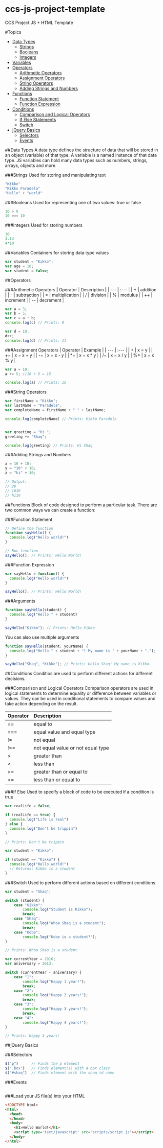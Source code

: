 # ccs-js-project-template
CCS Project JS + HTML Template

#Topics
- [Data Types](#data-types)
  - [Strings](#strings  )
  - [Booleans](#booleans)
  - [Integers](#integers)
- [Variables](#variables)
- [Operators](#operators)
  - [Arithmetic Operators](#arithmetic-operators)  
  - [Assignment Operators](#assignment-operators)
  - [String Operators](#string-operators)
  - [Adding Strings and Numbers](#adding-strings-and-numbers) 
- [Functions](#functions)
  - [Function Statement](#function-statement)
  - [Function Expression](#function-expression)
- [Conditions](#conditions)
  - [Comparison and Logical Operators](comparison-and-logical-operators)
  - [If Else Statements](#if-else)
  - [Switch](#switch)
- [jQuery Basics](#jquery-basics)
  - [Selectors](#selectors)
  - [Events](#events)


##Data Types
A data type defines the structure of data that will be stored in an object (variable) of that type. A variable is a named instance of that data type. JS variables can hold many data types such as numbers, strings, arrays, objects and more. 


###Strings
Used for storing and manipulating text
```javascript
"Kikko"
"Kikko Paradela"
"Hello" + "world"
```

###Booleans
Used for representing one of two values: true or false
```javascript
10 > 9
10 === 10
```


###Integers
Used for storing numbers
```javascript
10
3.14
4*10
```

##Variables
Containers for storing data type values
```javascript
var student = "Kikko";
var age = 18;
var student = false;
```

##Operators

###Arithmetic Operators
| Operator | Description |
| --- | :--- |
| + | addition |
| - | subtraction |
| * | multiplication |
| / | division |
| % | modulus |
| ++ | increment |
| -- | decrement |

```javascript
var a = 3;
var b = 5;
var c = a + b;
console.log(c) // Prints: 8

var d = 10;
d++;
console.log(d) // Prints: 11
``` 


###Assignment Operators
| Operator | Example |
| --- | :--- |
| + | x = y |
| += | x = x + y |
| -= | x = x - y |
| *= | x = x * y |
| /= | x = x / y |
| %= | x = x % y |

```javascript
var a = 10;
a += 5; //10 + 5 = 15

console.log(a) // Prints: 15
``` 

###String Operators
```javascript
var firstName = "Kikko";
var lastName = "Paradela";
var completeName = firstName + " " + lastName;

console.log(completeName) // Prints: Kikko Paradela


var greeting = "Hi ";
greeting += "Shaq";

console.log(greeting) // Prints: Hi Shaq
``` 


###Adding Strings and Numbers
```javascript
x = 10 + 10;
y = "10" + 10;
z = "hi" + 10;

// Output: 
// 20
// 1010
// hi10
``` 


##Functions
Block of code designed to perform a particular task. There are two common ways we can create a function:

###Function Statement
```javascript
// Define the function
function sayHello() {
  console.log("Hello world!")
}

// Run function
sayHello(); // Prints: Hello World!
```

###Function Expression
```javascript
var sayHello = function() {
  console.log("Hello world!")
}

sayHello(); // Prints: Hello World!
```

###Arguments
```javascript
function sayHello(student) {
  console.log("Hello " + student)
}

sayHello("Kikko"); // Prints: Hello Kikko
```

You can also use multiple arguments
```javascript
function sayHello(student, yourName) {
  console.log("Hello " + student + "! My name is " + yourName + ".");
}

sayHello("Shaq", "Kikko"); // Prints: Hello Shaq! My name is Kikko.
```


##Conditions
Conditios are used to perform different actions for different decisions.

###Comparison and Logical Operators
Comparison operators are used in logical statements to determine equality or difference between variables or values. They can be used in conditional statements to compare values and take action depending on the result.

| Operator | Description |
| --- | :--- |
| == | equal to |
| === | equal value and equal type |
| != | not equal |
| !== | not equal value or not equal type |
| > | greater than |
| < | less than |
| >= | greater than or equal to	 |
| <= | less than or equal to |


###If Else
Used to specify a block of code to be executed if a condition is true

```javascript
var realLife = false;

if (realLife == true) {
  console.log("Life is real")
} else {
  console.log("Don't be trippin")
}

// Prints: Don't be trippin
```

```javascript
var student = "Kikko";

if (student == "Kikko") {
  console.log("Hello world!")
  // Returns: Kikko is a student
}
```




###Switch
Used to perform different actions based on different conditions.
```javascript
var student = "Shaq";

switch (student) {
    case "Kikko":
        console.log("Student is Kikko");
        break;
    case "Shaq":
        console.log("Whoa Shaq is a student");
        break;
    case "Kobe":
        console.log("Kobe is a student?");
}

// Prints: Whoa Shaq is a student
```

```javascript
var currentYear = 2016;
var aniversary = 2013;

switch (currentYear - aniversary) {
    case "1":
        console.log("Happy 1 year!");
        break;
    case "2":
        console.log("Happy 2 years!");
        break;
    case "3":
        console.log("Happy 3 years!");
        break;
    case "4":
        console.log("Happy 4 years!");
}

// Prints: Happy 3 years!
```




##jQuery Basics

###Selectors
```javascript
$("p")      // Finds the p element
$(".box")   // Finds element(s) with a box class
$("#shaq")  // Finds element with the shaq id name
```

###Events
```javascript
```


###Load your JS file(s) into your HTML
```html
<!DOCTYPE html>
<html>
  <head>
  </head>
  <body>
    <h1>Hello World!</h1>
    <script type='text/javascript' src='scripts/script.js'></script>
  </body>
</html>
```
